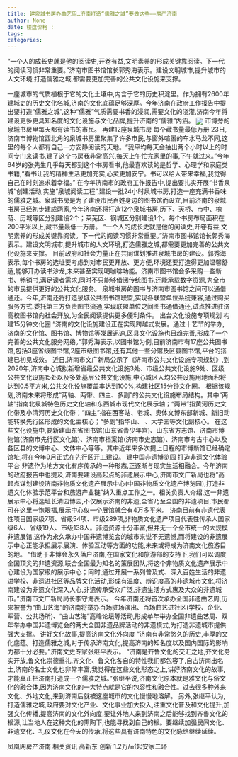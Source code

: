 ```yaml
---
title: 建泉城书房办曲艺周…济南打造“儒雅之城”要做这些——房产济南
author: None
date: 楼盘价格 : 
tags: 
categories: 
---
```

“一个人的成长史就是他的阅读史,开卷有益,文明素养的形成关键靠阅读。下一代的阅读习惯非常重要。”济南市图书馆馆长郭秀海表示。建设文明城市,提升城市的人文环境,打造儒雅之城,都需要更加完善的公共文化设施来支撑。
<!-- more -->
一座城市的气质植根于它的文化土壤中,内含于它的历史积淀里。作为拥有2600年建城史的历史文化名城,济南的文化底蕴足够深厚。今年济南在政府工作报告中提出要打造“儒雅之城”,这种“儒雅”气质需要书香的浸润,需要文化的浇灌,济南今年将建设更多更具知名度的文化设施与文化品牌,提升济南的“儒雅”内涵。
<img align="center" border="0" src="//s0.ifengimg.com/2019/02/24/4562a82fcab0645bea1a56efbc9cde43.jpg" />
市博旁的泉城书房里每天都有读书的市民。
再建12座泉城书房
每个藏书量最低万册
23日,济南市博物馆西北角的泉城书房里聚集了许多市民,与窗外喧嚣的车水马龙不同,这里的每个人都有自己一方安静阅读的天地。“我平均每天会抽出两个小时以上的时间专门来读书,建了这个书房我非常高兴,每天上午忙完家里的事,下午就过来。”今年64岁的张先生几乎每天都到这个书房看书,他最喜欢读的是哲学、心理学和家庭类书籍,“看书让我的精神生活更加充实,心灵更加安宁。书可以给人带来幸福,我觉得自己在时刻追求着幸福。”
在今年济南市的政府工作报告中,提出要扎实开展“书香泉城”创建活动,实施“泉城阅读工程”,建设一批24小时泉城书房,打造一座充满书香味的儒雅之城。泉城书房是为了建设市民百姓身边的图书馆而设立,目前济南的泉城书房已经初步建成两家,今年济南还将打造12个泉城书房,历下、天桥、市中、槐荫、历城等区分别建设2个；莱芜区、钢城区分别建设1个。每个书房布局面积在200平米以上,藏书量最低一万册。
“一个人的成长史就是他的阅读史,开卷有益,文明素养的形成关键靠阅读。下一代的阅读习惯非常重要。”济南市图书馆馆长郭秀海表示。建设文明城市,提升城市的人文环境,打造儒雅之城,都需要更加完善的公共文化设施来支撑。
目前政府和社会力量正在共同谋划推进泉城书房的建设。郭秀海表示,每个书房的选址要考虑到对市民更开放、更方便,环境还要打造得更加温馨舒适,能够开办读书沙龙,未来甚至实现喝咖啡功能。济南市图书馆会多采购一些新书、畅销书,满足读者需求,同时不只能够借阅传统图书,还能承载数字资源,为全市的市民提供更好的公共文化服务。
泉城书房的图书与济南市图书馆之间可以通借通还。今年,济南还将打造泉城公共图书馆联盟,实现各联盟单位系统兼容,通过购买服务方式,委托第三方负责图书流通,实现联盟单位之间图书通借通还,试点推进驻济高校图书馆向社会开放,为全民阅读提供更多便利条件。
出台文化设施专项规划
构建15分钟文化圈
“济南的文化设施建设正在实现跨越式发展。通过十艺节的举办,济南的文化馆、图书馆、博物馆等发展迅速,区县文化设施也日趋完善,形成了一个完善的公共文化服务网络。”郭秀海表示,以图书馆为例,目前济南市有17座公共图书馆,包括3座省级图书馆,2座市级图书馆,还有其他一些分馆及区县图书馆,平台的搭建已初见成效。
近日,济南市文广新局公示了《济南市公共文化设施专项规划》,到2020年,济南中心城拟新增省级公共文化设施3处、市级公共文化设施9处、区级公共文化设施15处以及多处基层公共文化设施,中心城区人均公共设施用地面积将达到0.5平方米,公共文化设施覆盖率达到100%,构建社区15分钟文化圈。
根据该规划,济南未来将形成“两轴、两带、四主、多副”的公共文化设施布局结构。其中“两轴”指南北泉城特色历史文化轴和东西城市现代文化展示轴；“两带”指黄河历史文化带及小清河历史文化带；“四主”指在西客站、老城、奥体文博东部新城、新旧动能转换先行区形成的文化主核心；“多副”指华山、
、大学园等文化副核心。
在这些文化设施中,要新建山东省图书馆(山东省青少年宫)、山东省方志馆、济南市博物馆(济南市先行区文化馆)、济南市档案馆(济南市史志馆)、济南市考古中心以及各区县的文博中心、文体中心等等。其中近年来多次提上日程的市博新馆已经确定馆址,将在今年9月正式在先行区开工建设。
建中国非遗博览园
打造非遗文化体验平台
非遗作为地方文化有序传承的一种形态,正逐渐与现实生活相融合。今年济南的政府报告中也提及,济南要建设高起点的非遗展示中心,济南市文广新局也将“高起点谋划建设济南非物质文化遗产展示中心(中国非物质文化遗产博览园),打造非遗文化体验示范平台和旅游产业链”纳入重点工作之一。相关负责人介绍,这一非遗展示中心将选址长清园博园,不仅展示济南的非遗,全省乃至全国的非遗项目,市民都可在这里一饱眼福,展示中心仅一个展馆就会有4万多平米。
济南目前有非遗代表性项目国家级7项、省级54项、市级289项,非物质文化遗产项目代表性传承人国家级6人、省级19人、市级138人。非遗资源十分丰富,但并无一个全市统一的大规模非遗展馆,这作为永久承办中国非遗博览会的城市来说不无遗憾,而将建设的非遗展示中心正能承担展示展演、体验互动等方面的功能,未来或将成为济南文化旅游目的地。
“借助于非博会永久落户济南,在国家文化和旅游部的支持下,我们可以调度全国顶尖的非遗资源,联合全国最为知名的策展团队,将这个非物质文化遗产展示中心建设为国家级的展示中心；同时,通过开展一系列普及式、深入百姓生活的非遗进学校、非遗进社区等品牌文化活动,形成有温度、辨识度高的非遗城市文化,将济南建设为非遗文化深入人心,非遗传承受众广泛,非遗生活方式惠及大众的非遗城市。”济南市文广新局局长李守海表示。
今年济南还将首次承办全国非遗曲艺周,历来被誉为“曲山艺海”的济南将举办百场驻场演出、百场曲艺进社区(学校、企业、军营、公共场所)、“曲山艺海”高峰论坛等活动,形成单年举办全国非遗曲艺周、双年举办中国非遗博览会的两大全国非遗品牌活动的非遗模式,为打造非遗城市提供强大支撑。
讲好文化故事,提高济南文化外向度
“济南有非常悠久的历史,丰厚的文化底蕴。打造儒雅之城,对于传承济南文化,提高济南的知名度以及国内国际的影响力都十分必要。”济南文史专家张继平表示。
“济南是齐鲁文化的交汇之地,齐文化务实开放,鲁文化崇德重礼,齐文化、鲁文化各自的特性我们都包容了,自古济南出名士,济南的名士文化也非常丰富,我觉得在这些文化形态之上,讲好济南文化的故事,才能真正把济南打造成一个儒雅之城。”张继平说,济南文化原本就是雅文化与俗文化的融合体,因为济南文化的一大特点就是它的包容性和融合性。过去很多种外来文化、外地文化,来到济南后就被这座城市的文化慢慢地溶解。
另外,张继平认为,打造儒雅之城,政府要对文化产业、文化事业加大投入,注重文化普及和文化提升,加强文化传播,提高济南的文化外向度,要让外地人来到济南之后能够找到齐鲁文化的根源,让当地人在这种文化的熏陶下,也能寻找到自己的根。要继续加强民间文化、非遗文化、礼仪文化在今天的传承,将这些具有济南特色的文化脉络继续延续。
                        
                        
                        
                        
                                        
                    
                    
                
                    
                    
                    
                
                    
                
凤凰网房产济南
相关资讯
高新东 创新
1.2万/㎡起安家二环
	                        
	                    
	                        
	                    
